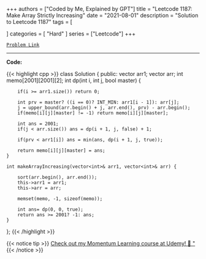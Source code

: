 
+++
authors = ["Coded by Me, Explained by GPT"]
title = "Leetcode 1187: Make Array Strictly Increasing"
date = "2021-08-01"
description = "Solution to Leetcode 1187"
tags = [
    
]
categories = [
    "Hard"
]
series = ["Leetcode"]
+++



[`Problem Link`](https://leetcode.com/problems/make-array-strictly-increasing/description/)

---

**Code:**

{{< highlight cpp >}}
class Solution {
public:
    vector<int> arr1;
    vector<int> arr;
    int memo[2001][2001][2];
    int dp(int i, int j, bool master) {

        if(i >= arr1.size()) return 0;

        int prv = master? ((i == 0)? INT_MIN: arr1[i - 1]): arr[j];        
        j = upper_bound(arr.begin() + j, arr.end(), prv) - arr.begin();        
        if(memo[i][j][master] != -1) return memo[i][j][master];

        int ans = 2001;
        if(j < arr.size()) ans = dp(i + 1, j, false) + 1;

        if(prv < arr1[i]) ans = min(ans, dp(i + 1, j, true));

        return memo[i][j][master] = ans;
    }
    
    int makeArrayIncreasing(vector<int>& arr1, vector<int>& arr) {

        sort(arr.begin(), arr.end());
        this->arr1 = arr1;
        this->arr = arr;

        memset(memo, -1, sizeof(memo));

        int ans= dp(0, 0, true);
        return ans >= 2001? -1: ans;
    }
};
{{< /highlight >}}



{{< notice tip >}}
[Check out my Momentum Learning course at Udemy! 🚀 "](https://www.udemy.com/course/blind-75-the-data-structures-and-algorithms-essentials/)
{{< /notice >}}

